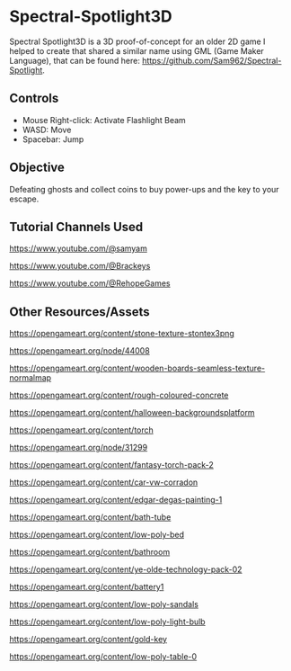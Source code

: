 # Spectral-Spotlight3D
 
Spectral Spotlight3D is a 3D proof-of-concept for an older 2D game I helped to create that shared a similar name using GML (Game Maker Language), that can be found here:
https://github.com/Sam962/Spectral-Spotlight.

## Controls
- Mouse Right-click: Activate Flashlight Beam
- WASD: Move
- Spacebar: Jump

## Objective
Defeating ghosts and collect coins to buy power-ups and the key to your escape.


## Tutorial Channels Used
https://www.youtube.com/@samyam

https://www.youtube.com/@Brackeys

https://www.youtube.com/@RehopeGames

## Other Resources/Assets

https://opengameart.org/content/stone-texture-stontex3png

https://opengameart.org/node/44008

https://opengameart.org/content/wooden-boards-seamless-texture-normalmap

https://opengameart.org/content/rough-coloured-concrete

https://opengameart.org/content/halloween-backgroundsplatform

https://opengameart.org/content/torch

https://opengameart.org/node/31299

https://opengameart.org/content/fantasy-torch-pack-2

https://opengameart.org/content/car-vw-corradon

https://opengameart.org/content/edgar-degas-painting-1

https://opengameart.org/content/bath-tube

https://opengameart.org/content/low-poly-bed

https://opengameart.org/content/bathroom

https://opengameart.org/content/ye-olde-technology-pack-02

https://opengameart.org/content/battery1

https://opengameart.org/content/low-poly-sandals

https://opengameart.org/content/low-poly-light-bulb

https://opengameart.org/content/gold-key

https://opengameart.org/content/low-poly-table-0


